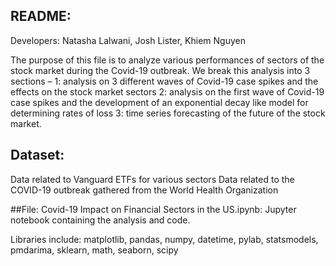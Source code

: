 ## README:
Developers: Natasha Lalwani, Josh Lister, Khiem Nguyen

The purpose of this file is to analyze various performances of sectors of the stock market during the Covid-19 outbreak. We break this analysis into 3 sections – 
1: analysis on 3 different waves of Covid-19 case spikes and the effects on the stock market sectors 
2: analysis on the first wave of Covid-19 case spikes and the development of an exponential decay like model for determining rates of loss 
3: time series forecasting of the future of the stock market.

## Dataset:
Data related to Vanguard ETFs for various sectors
Data related to the COVID-19 outbreak gathered from the World Health Organization

##File:
Covid-19 Impact on Financial Sectors in the US.ipynb: Jupyter notebook containing the analysis and code. 

Libraries include: matplotlib, pandas, numpy, datetime, pylab, statsmodels, pmdarima, sklearn, math, seaborn, scipy



